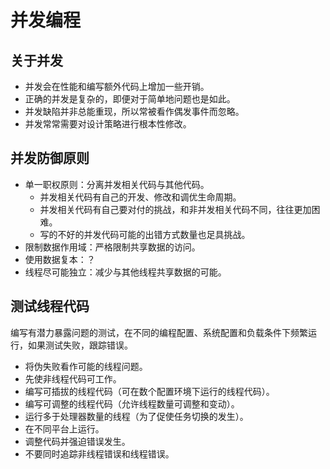 # 并发编程

## 关于并发

- 并发会在性能和编写额外代码上增加一些开销。
- 正确的并发是复杂的，即便对于简单地问题也是如此。
- 并发缺陷并非总能重现，所以常被看作偶发事件而忽略。
- 并发常常需要对设计策略进行根本性修改。

## 并发防御原则

- 单一职权原则：分离并发相关代码与其他代码。
  - 并发相关代码有自己的开发、修改和调优生命周期。
  - 并发相关代码有自己要对付的挑战，和非并发相关代码不同，往往更加困难。
  - 写的不好的并发代码可能的出错方式数量也足具挑战。
- 限制数据作用域：严格限制共享数据的访问。
- 使用数据复本：？
- 线程尽可能独立：减少与其他线程共享数据的可能。

## 测试线程代码

编写有潜力暴露问题的测试，在不同的编程配置、系统配置和负载条件下频繁运行，如果测试失败，跟踪错误。

- 将伪失败看作可能的线程问题。
- 先使非线程代码可工作。
- 编写可插拔的线程代码（可在数个配置环境下运行的线程代码）。
- 编写可调整的线程代码（允许线程数量可调整和变动）。
- 运行多于处理器数量的线程（为了促使任务切换的发生）。
- 在不同平台上运行。
- 调整代码并强迫错误发生。
- 不要同时追踪非线程错误和线程错误。
